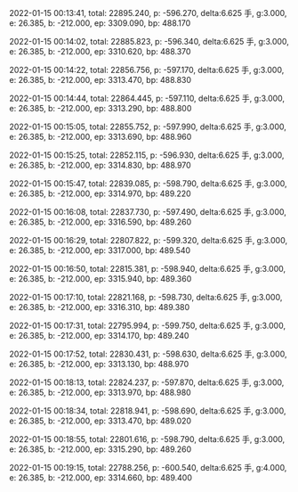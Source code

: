 2022-01-15 00:13:41, total: 22895.240, p: -596.270, delta:6.625 手, g:3.000, e: 26.385, b: -212.000, ep: 3309.090, bp: 488.170

2022-01-15 00:14:02, total: 22885.823, p: -596.340, delta:6.625 手, g:3.000, e: 26.385, b: -212.000, ep: 3310.620, bp: 488.370

2022-01-15 00:14:22, total: 22856.756, p: -597.170, delta:6.625 手, g:3.000, e: 26.385, b: -212.000, ep: 3313.470, bp: 488.830

2022-01-15 00:14:44, total: 22864.445, p: -597.110, delta:6.625 手, g:3.000, e: 26.385, b: -212.000, ep: 3313.290, bp: 488.800

2022-01-15 00:15:05, total: 22855.752, p: -597.990, delta:6.625 手, g:3.000, e: 26.385, b: -212.000, ep: 3313.690, bp: 488.960

2022-01-15 00:15:25, total: 22852.115, p: -596.930, delta:6.625 手, g:3.000, e: 26.385, b: -212.000, ep: 3314.830, bp: 488.970

2022-01-15 00:15:47, total: 22839.085, p: -598.790, delta:6.625 手, g:3.000, e: 26.385, b: -212.000, ep: 3314.970, bp: 489.220

2022-01-15 00:16:08, total: 22837.730, p: -597.490, delta:6.625 手, g:3.000, e: 26.385, b: -212.000, ep: 3316.590, bp: 489.260

2022-01-15 00:16:29, total: 22807.822, p: -599.320, delta:6.625 手, g:3.000, e: 26.385, b: -212.000, ep: 3317.000, bp: 489.540

2022-01-15 00:16:50, total: 22815.381, p: -598.940, delta:6.625 手, g:3.000, e: 26.385, b: -212.000, ep: 3315.940, bp: 489.360

2022-01-15 00:17:10, total: 22821.168, p: -598.730, delta:6.625 手, g:3.000, e: 26.385, b: -212.000, ep: 3316.310, bp: 489.380

2022-01-15 00:17:31, total: 22795.994, p: -599.750, delta:6.625 手, g:3.000, e: 26.385, b: -212.000, ep: 3314.170, bp: 489.240

2022-01-15 00:17:52, total: 22830.431, p: -598.630, delta:6.625 手, g:3.000, e: 26.385, b: -212.000, ep: 3313.130, bp: 488.970

2022-01-15 00:18:13, total: 22824.237, p: -597.870, delta:6.625 手, g:3.000, e: 26.385, b: -212.000, ep: 3313.970, bp: 488.980

2022-01-15 00:18:34, total: 22818.941, p: -598.690, delta:6.625 手, g:3.000, e: 26.385, b: -212.000, ep: 3313.470, bp: 489.020

2022-01-15 00:18:55, total: 22801.616, p: -598.790, delta:6.625 手, g:3.000, e: 26.385, b: -212.000, ep: 3315.290, bp: 489.260

2022-01-15 00:19:15, total: 22788.256, p: -600.540, delta:6.625 手, g:4.000, e: 26.385, b: -212.000, ep: 3314.660, bp: 489.400